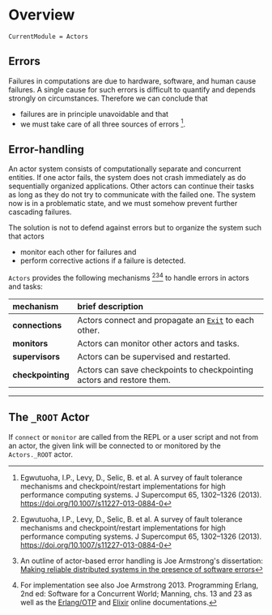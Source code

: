 # Overview

```@meta
CurrentModule = Actors
```

## Errors

Failures in computations are due to hardware, software, and human cause failures. A single cause for such errors is difficult to quantify and depends strongly on circumstances. Therefore we can conclude that 

- failures are in principle unavoidable and that
- we must take care of all three sources of errors [^1].

## Error-handling

An actor system consists of computationally separate and concurrent entities. If one actor fails, the system does not crash immediately as do sequentially organized applications. Other actors can continue their tasks as long as they do not try to communicate with the failed one. The system now is in a problematic state, and we must somehow prevent further cascading failures.

The solution is not to defend against errors but to organize the system such that actors

- monitor each other for failures and
- perform corrective actions if a failure is detected.

`Actors` provides the following mechanisms [^1][^2][^3] to handle errors in actors and tasks:

| mechanism | brief description |
|:----------|:------------------|
| **connections** | Actors connect and propagate an [`Exit`](@ref) to each other. |
| **monitors** | Actors can monitor other actors and tasks. |
| **supervisors** | Actors can be supervised and restarted. |
| **checkpointing** | Actors can save checkpoints to checkpointing actors and restore them. |

-----

## The `_ROOT` Actor

If `connect` or `monitor` are called from the REPL or a user script and not from an actor, the given link will be connected to or monitored by the `Actors._ROOT` actor.

[^1]: Egwutuoha, I.P., Levy, D., Selic, B. et al. A survey of fault tolerance mechanisms and checkpoint/restart implementations for high performance computing systems. J Supercomput 65, 1302–1326 (2013). https://doi.org/10.1007/s11227-013-0884-0
[^2]: An outline of actor-based error handling is Joe Armstrong's dissertation: [Making reliable distributed systems in the presence of software errors](https://erlang.org/download/armstrong_thesis_2003.pdf)
[^3]: For implementation see also Joe Armstrong 2013. Programming Erlang, 2nd ed: Software for a Concurrent World; Manning, chs. 13 and 23 as well as the [Erlang/OTP](https://www.erlang.org/docs) and [Elixir](https://elixir-lang.org/docs.html) online documentations.
